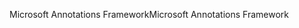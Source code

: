 <span data-ttu-id="3e987-101">Microsoft Annotations Framework</span><span class="sxs-lookup"><span data-stu-id="3e987-101">Microsoft Annotations Framework</span></span>
